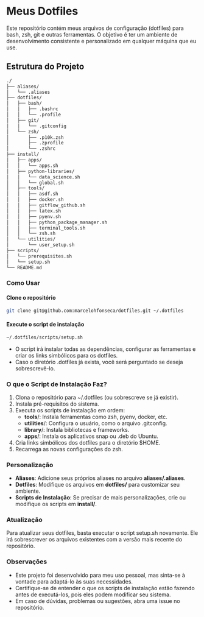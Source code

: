 # Meus Dotfiles

Este repositório contém meus arquivos de configuração (dotfiles) para bash, zsh, git e outras ferramentas. O objetivo é ter um ambiente de desenvolvimento consistente e personalizado em qualquer máquina que eu use.

## Estrutura do Projeto

```txt
./
├── aliases/
│   └── .aliases
├── dotfiles/
│   ├── bash/
│   │   ├── .bashrc
│   │   └── .profile
│   ├── git/
│   │   └── .gitconfig
│   └── zsh/
│       ├── .p10k.zsh
│       ├── .zprofile
│       └── .zshrc
├── install/
│   ├── apps/
│   │   └── apps.sh
│   ├── python-libraries/
│   │   └── data_science.sh
│   │   └── global.sh
│   ├── tools/
│   │   ├── asdf.sh
│   │   ├── docker.sh
│   │   ├── gitflow_github.sh
│   │   ├── latex.sh
│   │   ├── pyenv.sh
│   │   ├── python_package_manager.sh
│   │   ├── terminal_tools.sh
│   │   └── zsh.sh
│   └── utilities/
│       └── user_setup.sh
├── scripts/
│   └── prerequisites.sh
│   └── setup.sh
└── README.md
```

### Como Usar

#### Clone o repositório

```sh
git clone git@github.com:marcelohfonseca/dotfiles.git ~/.dotfiles

```

#### Execute o script de instalação

```sh
~/.dotfiles/scripts/setup.sh
```

* O script irá instalar todas as dependências, configurar as ferramentas e criar os links simbólicos para os dotfiles.
* Caso o diretório .dotfiles já exista, você será perguntado se deseja sobrescrevê-lo.

### O que o Script de Instalação Faz?

1. Clona o repositório para ~/.dotfiles (ou sobrescreve se já existir).
2. Instala pré-requisitos do sistema.
3. Executa os scripts de instalação em ordem:
    * **tools**/: Instala ferramentas como zsh, pyenv, docker, etc.
    * **utilities**/: Configura o usuário, como o arquivo .gitconfig.
    * **library**/: Instala bibliotecas e frameworks.
    * **apps**/: Instala os aplicativos snap ou .deb do Ubuntu.
4. Cria links simbólicos dos dotfiles para o diretório $HOME.
5. Recarrega as novas configurações do zsh.

### Personalização

* **Aliases**: Adicione seus próprios aliases no arquivo **aliases/.aliases**.
* **Dotfiles**: Modifique os arquivos em **dotfiles/** para customizar seu ambiente.
* **Scripts de Instalação**: Se precisar de mais personalizações, crie ou modifique os scripts em **install/**.

### Atualização

Para atualizar seus dotfiles, basta executar o script setup.sh novamente. Ele irá sobrescrever os arquivos existentes com a versão mais recente do repositório.

### Observações

* Este projeto foi desenvolvido para meu uso pessoal, mas sinta-se à vontade para adaptá-lo às suas necessidades.
* Certifique-se de entender o que os scripts de instalação estão fazendo antes de executá-los, pois eles podem modificar seu sistema.
* Em caso de dúvidas, problemas ou sugestões, abra uma issue no repositório.
